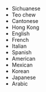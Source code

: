 - Sichuanese
- Teo chew
- Cantonese
- Hong Kong
- English
- French
- Italian
- Spanish
- American
- Mexican
- Korean
- Japanese
- Arabic
